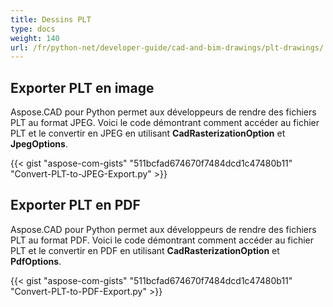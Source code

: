 ```yaml
---
title: Dessins PLT
type: docs
weight: 140
url: /fr/python-net/developer-guide/cad-and-bim-drawings/plt-drawings/
---
```


## **Exporter PLT en image**

Aspose.CAD pour Python permet aux développeurs de rendre des fichiers PLT au format JPEG. Voici le code démontrant comment accéder au fichier PLT et le convertir en JPEG en utilisant **CadRasterizationOption** et **JpegOptions**.

{{< gist "aspose-com-gists" "511bcfad674670f7484dcd1c47480b11" "Convert-PLT-to-JPEG-Export.py" >}}

## **Exporter PLT en PDF**

Aspose.CAD pour Python permet aux développeurs de rendre des fichiers PLT au format PDF. Voici le code démontrant comment accéder au fichier PLT et le convertir en PDF en utilisant **CadRasterizationOption** et **PdfOptions**.

{{< gist "aspose-com-gists" "511bcfad674670f7484dcd1c47480b11" "Convert-PLT-to-PDF-Export.py" >}}
